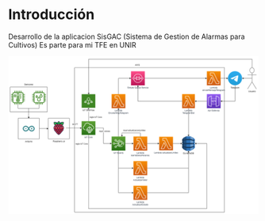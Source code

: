# Introducción
Desarrollo de la aplicacion SisGAC (Sistema de Gestion de Alarmas para Cultivos)
Es parte para mi TFE en UNIR

![Arquitectura del proyecto](/docs/imagenes/Arquitectura.drawio.png "Arquitectura del proyecto")

#
